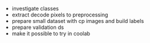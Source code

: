 - investigate classes
- extract decode pixels to preprocessing
- prepare small dataset with cp images and build labels
- prepare validation ds
- make it possible to try in coolab
